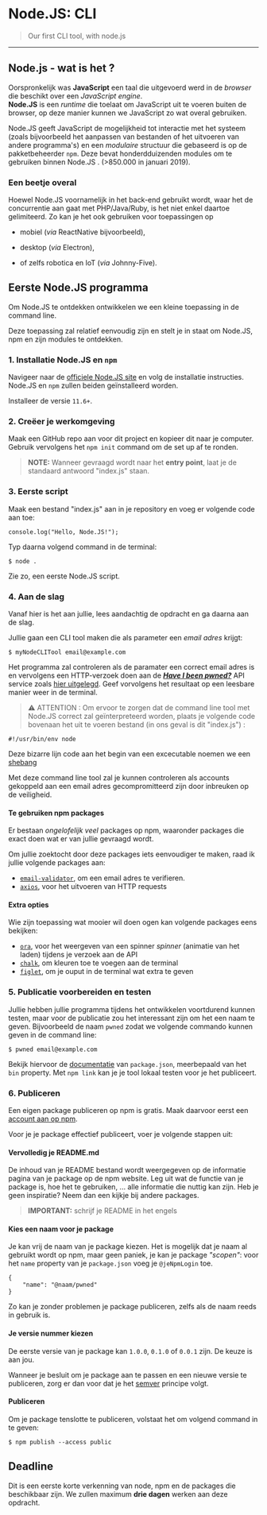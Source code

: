 # Node.JS: CLI

> Our first CLI tool, with node.js

* * *

## Node.js - wat is het ?

Oorspronkelijk was **JavaScript** een taal die uitgevoerd werd in de *browser* die beschikt over een *JavaScript engine*.  
**Node.JS** is een *runtime* die toelaat om JavaScript uit te voeren buiten de browser, op deze manier kunnen we JavaScript zo wat overal gebruiken.

Node.JS geeft JavaScript de mogelijkheid tot interactie met het systeem (zoals bijvoorbeeld het aanpassen van bestanden of het uitvoeren van andere programma's) en een *modulaire* structuur die gebaseerd is op de pakketbeheerder `npm`. Deze bevat honderdduizenden modules om te gebruiken binnen Node.JS . (>850.000 in januari 2019).

### Een beetje overal

Hoewel Node.JS voornamelijk in het back-end gebruikt wordt, waar het de concurrentie aan gaat met PHP/Java/Ruby, is het niet enkel daartoe gelimiteerd. Zo kan je het ook gebruiken voor toepassingen op 

- mobiel (*via* ReactNative bijvoorbeeld), 

- desktop (*via* Electron), 

- of zelfs robotica en IoT (*via* Johnny-Five).

## Eerste Node.JS programma

Om Node.JS te ontdekken ontwikkelen we een kleine toepassing in de command line.

Deze toepassing zal relatief eenvoudig zijn en stelt je in staat om Node.JS, npm en zijn modules te ontdekken.

### 1. Installatie Node.JS en `npm`

Navigeer naar de [officiele Node.JS site](https://nodejs.org/en/) en volg de installatie instructies. Node.JS en `npm` zullen beiden geïnstalleerd worden.

Installeer de versie `11.6+`.

### 2. Creëer je werkomgeving

Maak een GitHub repo aan voor dit project en kopieer dit naar je computer. Gebruik vervolgens het `npm init` command om de set up af te ronden.

> **NOTE:** Wanneer gevraagd wordt naar het **entry point**, laat je de standaard antwoord "index.js" staan.


### 3. Eerste script

Maak een bestand "index.js" aan in je repository en voeg er volgende code aan toe:

```
console.log("Hello, Node.JS!");
```

Typ daarna volgend command in de terminal:

```
$ node .
```

Zie zo, een eerste Node.JS script.

### 4. Aan de slag

Vanaf hier is het aan jullie, lees aandachtig de opdracht en ga daarna aan de slag.

Jullie gaan een CLI tool maken die als parameter een *email adres* krijgt:

```
$ myNodeCLITool email@example.com
```

Het programma zal controleren als de paramater een correct email adres is en vervolgens een HTTP-verzoek doen aan de *[**Have I been pwned?**](https://haveibeenpwned.com)* API service zoals [hier uitgelegd](https://haveibeenpwned.com/API/v2#BreachesForAccount). Geef vorvolgens het resultaat op een leesbare manier weer in de terminal.

> ⚠️ ATTENTION : Om ervoor te zorgen dat de command line tool met Node.JS correct zal geïnterpreteerd worden, plaats je volgende code bovenaan het uit te voeren bestand (in ons geval is dit "index.js") :
>
```
#!/usr/bin/env node
```
>
Deze bizarre lijn code aan het begin van een excecutable noemen we een [shebang](https://en.wikipedia.org/wiki/Shebang_(Unix))

Met deze command line tool zal je kunnen controleren als accounts gekoppeld aan een email adres gecompromitteerd zijn door inbreuken op de veiligheid.

#### Te gebruiken npm packages

Er bestaan *ongelofelijk veel* packages op npm, waaronder packages die exact doen wat er van jullie gevraagd wordt.

Om jullie zoektocht door deze packages iets eenvoudiger te maken, raad ik jullie volgende packages aan: 

- [`email-validator`](https://www.npmjs.com/package/email-validator), om een email adres te verifieren.
- [`axios`](https://www.npmjs.com/package/axios), voor het uitvoeren van HTTP requests

#### Extra opties

Wie zijn toepassing wat mooier wil doen ogen kan volgende packages eens bekijken:

- [`ora`](https://www.npmjs.com/package/ora), voor het weergeven van een spinner *spinner* (animatie van het laden) tijdens je verzoek aan de API
- [`chalk`](https://www.npmjs.com/package/chalk), om kleuren toe te voegen aan de terminal
- [`figlet`](https://www.npmjs.com/package/figlet), om je ouput in de terminal wat extra te geven

### 5. Publicatie voorbereiden en testen

Jullie hebben jullie programma tijdens het ontwikkelen voortdurend kunnen testen, maar voor de publicatie zou het interessant zijn om het een naam te geven. Bijvoorbeeld de naam `pwned` zodat we volgende commando kunnen geven in de command line:

```
$ pwned email@example.com
```

Bekijk hiervoor de [documentatie](https://docs.npmjs.com/files/package.json) van `package.json`, meerbepaald van het `bin` property. Met `npm link` kan je je tool lokaal testen voor je het publiceert.

### 6. Publiceren 

Een eigen package publiceren op npm is gratis. Maak daarvoor eerst een [account aan op npm](https://www.npmjs.com/signup).

Voor je je package effectief publiceert, voer je volgende stappen uit:

#### Vervolledig je README.md

De inhoud van je README bestand wordt weergegeven op de informatie pagina van je package op de npm website. Leg uit wat de functie van je package is, hoe het te gebruiken, ... alle informatie die nuttig kan zijn. Heb je geen inspiratie? Neem dan een kijkje bij andere packages.

> **IMPORTANT:** schrijf je README in het engels

#### Kies een naam voor je package

Je kan vrij de naam van je package kiezen. Het is mogelijk dat je naam al gebruikt wordt op npm, maar geen paniek, je kan je package *"scopen"*: voor het `name` property van je `package.json` voeg je `@jeNpmLogin` toe. 

```
{
	"name": "@naam/pwned"
}
```

Zo kan je zonder problemen je package publiceren, zelfs als de naam reeds in gebruik is.

#### Je versie nummer kiezen

De eerste versie van je package kan `1.0.0`, `0.1.0` of `0.0.1` zijn. De keuze is aan jou.

Wanneer je besluit om je package aan te passen en een nieuwe versie te publiceren, zorg er dan voor dat je het [semver](https://semver.org/) principe volgt. 

#### Publiceren

Om je package tenslotte te publiceren, volstaat het om volgend command in te geven:

```
$ npm publish --access public
```

## Deadline

Dit is een eerste korte verkenning van node, npm en de packages die beschikbaar zijn.
We zullen maximum **drie dagen** werken aan deze opdracht.
